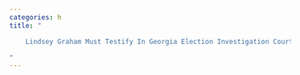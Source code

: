 ```yaml
---
categories: h
title: "

    Lindsey Graham Must Testify In Georgia Election Investigation Court Rules

"
---
```


